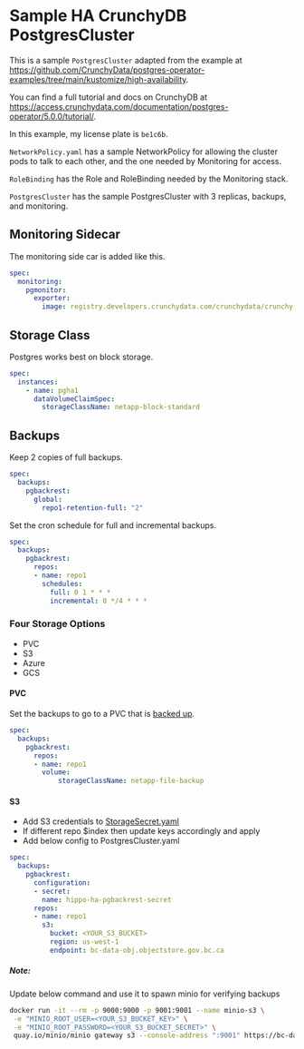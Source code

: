 # Sample HA CrunchyDB PostgresCluster

This is a sample `PostgresCluster` adapted from the example at <https://github.com/CrunchyData/postgres-operator-examples/tree/main/kustomize/high-availability>.

You can find a full tutorial and docs on CrunchyDB at <https://access.crunchydata.com/documentation/postgres-operator/5.0.0/tutorial/>.

In this example, my license plate is `be1c6b`.

`NetworkPolicy.yaml` has a sample NetworkPolicy for allowing the cluster pods to talk to each other, and the one needed by Monitoring for access.

`RoleBinding` has the Role and RoleBinding needed by the Monitoring stack.

`PostgresCluster` has the sample PostgresCluster with 3 replicas, backups, and monitoring.

## Monitoring Sidecar

The monitoring side car is added like this.

```yaml
spec:
  monitoring:
    pgmonitor:
      exporter:
        image: registry.developers.crunchydata.com/crunchydata/crunchy-postgres-exporter:ubi8-5.0.3-0
```

## Storage Class

Postgres works best on block storage.

```yaml
spec:
  instances:
    - name: pgha1
      dataVolumeClaimSpec:
        storageClassName: netapp-block-standard
```

## Backups

Keep 2 copies of full backups.

```yaml
spec:
  backups:
    pgbackrest:
      global:
        repo1-retention-full: "2"
```

Set the cron schedule for full and incremental backups.

```yaml
spec:
  backups:
    pgbackrest:
      repos:
      - name: repo1
        schedules:
          full: 0 1 * * *
          incremental: 0 */4 * * *
```

### Four Storage Options

* PVC
* S3
* Azure
* GCS

#### PVC

Set the backups to go to a PVC that is [backed up](https://developer.gov.bc.ca/OCP4-Backup-and-Restore).

```yaml
spec:
  backups:
    pgbackrest:
      repos:
      - name: repo1
        volume:
            storageClassName: netapp-file-backup
```

#### S3

* Add S3 credentials to [StorageSecret.yaml](./StorageSecret.yaml)
* If different repo $index then update keys accordingly and apply
* Add below config to PostgresCluster.yaml

```yaml
spec:
  backups:
    pgbackrest:
      configuration:
      - secret:
        name: hippo-ha-pgbackrest-secret
      repos:
      - name: repo1
        s3:
          bucket: <YOUR_S3_BUCKET>
          region: us-west-1
          endpoint: bc-data-obj.objectstore.gov.bc.ca
```

##### Note:

Update below command and use it to spawn minio for verifying backups

```bash
docker run -it --rm -p 9000:9000 -p 9001:9001 --name minio-s3 \
 -e "MINIO_ROOT_USER=<YOUR_S3_BUCKET_KEY>" \
 -e "MINIO_ROOT_PASSWORD=<YOUR_S3_BUCKET_SECRET>" \
 quay.io/minio/minio gateway s3 --console-address ":9001" https://bc-data-obj.objectstore.gov.bc.ca
```